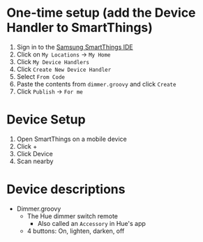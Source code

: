 # One-time setup (add the Device Handler to SmartThings)
1. Sign in to the [Samsung SmartThings IDE](https://account.smartthings.com/)
1. Click on `My Locations` -> `My Home`
1. Click `My Device Handlers`
1. Click `Create New Device Handler`
1. Select `From Code`
1. Paste the contents from `dimmer.groovy` and click `Create`
1. Click `Publish` → `For me`

# Device Setup
1. Open SmartThings on a mobile device
1. Click +
1. Click Device
1. Scan nearby

# Device descriptions
* Dimmer.groovy
   * The Hue dimmer switch remote
      * Also called an `Accessory` in Hue's app
   * 4 buttons: On, lighten, darken, off